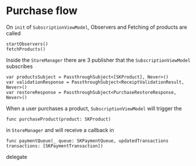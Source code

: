 # Purchase flow

On `init` of `SubscriptionViewModel`, Observers and Fetching of products are called
```
startObservers()
fetchProducts()
```

Inside the `StoreManager` there are 3 publisher that the `SubscriptionViewModel` subscribes

```
var productsSubject = PassthroughSubject<[SKProduct], Never>()
var validationResponse = PassthroughSubject<ReceiptValidationResult, Never>()
var restoreResponse = PassthroughSubject<PurchaseRestoreResponse, Never>()
```

When a user purchases a product, `SubscriptionViewModel` will trigger the 
```
func purchaseProduct(product: SKProduct)
```
in `StoreManager` and will receive a callback in 
```
func paymentQueue(_ queue: SKPaymentQueue, updatedTransactions transactions: [SKPaymentTransaction])
```
delegate
